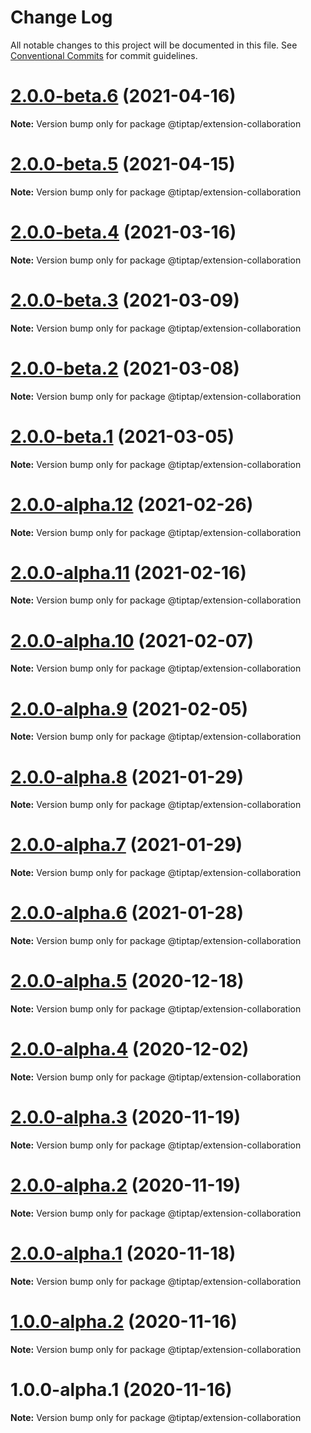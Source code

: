 # Change Log

All notable changes to this project will be documented in this file.
See [Conventional Commits](https://conventionalcommits.org) for commit guidelines.

# [2.0.0-beta.6](https://github.com/ueberdosis/tiptap-next/compare/@tiptap/extension-collaboration@2.0.0-beta.5...@tiptap/extension-collaboration@2.0.0-beta.6) (2021-04-16)

**Note:** Version bump only for package @tiptap/extension-collaboration





# [2.0.0-beta.5](https://github.com/ueberdosis/tiptap-next/compare/@tiptap/extension-collaboration@2.0.0-beta.4...@tiptap/extension-collaboration@2.0.0-beta.5) (2021-04-15)

**Note:** Version bump only for package @tiptap/extension-collaboration





# [2.0.0-beta.4](https://github.com/ueberdosis/tiptap-next/compare/@tiptap/extension-collaboration@2.0.0-beta.3...@tiptap/extension-collaboration@2.0.0-beta.4) (2021-03-16)

**Note:** Version bump only for package @tiptap/extension-collaboration





# [2.0.0-beta.3](https://github.com/ueberdosis/tiptap-next/compare/@tiptap/extension-collaboration@2.0.0-beta.2...@tiptap/extension-collaboration@2.0.0-beta.3) (2021-03-09)

**Note:** Version bump only for package @tiptap/extension-collaboration





# [2.0.0-beta.2](https://github.com/ueberdosis/tiptap-next/compare/@tiptap/extension-collaboration@2.0.0-beta.1...@tiptap/extension-collaboration@2.0.0-beta.2) (2021-03-08)

**Note:** Version bump only for package @tiptap/extension-collaboration





# [2.0.0-beta.1](https://github.com/ueberdosis/tiptap-next/compare/@tiptap/extension-collaboration@2.0.0-alpha.12...@tiptap/extension-collaboration@2.0.0-beta.1) (2021-03-05)

**Note:** Version bump only for package @tiptap/extension-collaboration





# [2.0.0-alpha.12](https://github.com/ueberdosis/tiptap-next/compare/@tiptap/extension-collaboration@2.0.0-alpha.11...@tiptap/extension-collaboration@2.0.0-alpha.12) (2021-02-26)

**Note:** Version bump only for package @tiptap/extension-collaboration





# [2.0.0-alpha.11](https://github.com/ueberdosis/tiptap-next/compare/@tiptap/extension-collaboration@2.0.0-alpha.10...@tiptap/extension-collaboration@2.0.0-alpha.11) (2021-02-16)

**Note:** Version bump only for package @tiptap/extension-collaboration





# [2.0.0-alpha.10](https://github.com/ueberdosis/tiptap-next/compare/@tiptap/extension-collaboration@2.0.0-alpha.9...@tiptap/extension-collaboration@2.0.0-alpha.10) (2021-02-07)

**Note:** Version bump only for package @tiptap/extension-collaboration





# [2.0.0-alpha.9](https://github.com/ueberdosis/tiptap-next/compare/@tiptap/extension-collaboration@2.0.0-alpha.8...@tiptap/extension-collaboration@2.0.0-alpha.9) (2021-02-05)

**Note:** Version bump only for package @tiptap/extension-collaboration





# [2.0.0-alpha.8](https://github.com/ueberdosis/tiptap-next/compare/@tiptap/extension-collaboration@2.0.0-alpha.7...@tiptap/extension-collaboration@2.0.0-alpha.8) (2021-01-29)

**Note:** Version bump only for package @tiptap/extension-collaboration





# [2.0.0-alpha.7](https://github.com/ueberdosis/tiptap-next/compare/@tiptap/extension-collaboration@2.0.0-alpha.6...@tiptap/extension-collaboration@2.0.0-alpha.7) (2021-01-29)

**Note:** Version bump only for package @tiptap/extension-collaboration





# [2.0.0-alpha.6](https://github.com/ueberdosis/tiptap-next/compare/@tiptap/extension-collaboration@2.0.0-alpha.5...@tiptap/extension-collaboration@2.0.0-alpha.6) (2021-01-28)

**Note:** Version bump only for package @tiptap/extension-collaboration





# [2.0.0-alpha.5](https://github.com/ueberdosis/tiptap-next/compare/@tiptap/extension-collaboration@2.0.0-alpha.4...@tiptap/extension-collaboration@2.0.0-alpha.5) (2020-12-18)

**Note:** Version bump only for package @tiptap/extension-collaboration





# [2.0.0-alpha.4](https://github.com/ueberdosis/tiptap-next/compare/@tiptap/extension-collaboration@2.0.0-alpha.3...@tiptap/extension-collaboration@2.0.0-alpha.4) (2020-12-02)

**Note:** Version bump only for package @tiptap/extension-collaboration





# [2.0.0-alpha.3](https://github.com/ueberdosis/tiptap-next/compare/@tiptap/extension-collaboration@2.0.0-alpha.2...@tiptap/extension-collaboration@2.0.0-alpha.3) (2020-11-19)

**Note:** Version bump only for package @tiptap/extension-collaboration





# [2.0.0-alpha.2](https://github.com/ueberdosis/tiptap-next/compare/@tiptap/extension-collaboration@2.0.0-alpha.1...@tiptap/extension-collaboration@2.0.0-alpha.2) (2020-11-19)

**Note:** Version bump only for package @tiptap/extension-collaboration





# [2.0.0-alpha.1](https://github.com/ueberdosis/tiptap-next/compare/@tiptap/extension-collaboration@1.0.0-alpha.2...@tiptap/extension-collaboration@2.0.0-alpha.1) (2020-11-18)

**Note:** Version bump only for package @tiptap/extension-collaboration





# [1.0.0-alpha.2](https://github.com/ueberdosis/tiptap-next/compare/@tiptap/extension-collaboration@1.0.0-alpha.1...@tiptap/extension-collaboration@1.0.0-alpha.2) (2020-11-16)

**Note:** Version bump only for package @tiptap/extension-collaboration





# 1.0.0-alpha.1 (2020-11-16)

**Note:** Version bump only for package @tiptap/extension-collaboration
